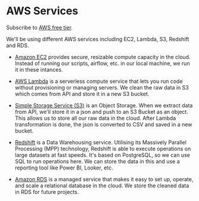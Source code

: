 # AWS Services

Subscribe to [AWS free tier](https://aws.amazon.com/free/?all-free-tier.sort-by=item.additionalFields.SortRank&all-free-tier.sort-order=asc&awsf.Free%20Tier%20Types=*all&awsf.Free%20Tier%20Categories=*all). 

We'll be using different AWS services including EC2, Lambda, S3, Redshift and RDS.

* [Amazon EC2](https://aws.amazon.com/ec2/instance-types/) provides secure, resizable compute capacity in the cloud. Instead of running our scripts, airflow, etc. in our local machine, we run it in these intances.

* [AWS Lambda](https://aws.amazon.com/lambda/) is a serverless compute service that lets you run code without provisioning or managing servers. We clean the raw data in S3 which comes from API and store it in a new S3 bucket. 

* [Simple Storage Service (S3)](https://aws.amazon.com/s3/) is an Object Storage. When we extract data from API, we'll store it in a json and push to an S3 Bucket as an object. This allows us to store all our raw data in the cloud. After Lambda transformation is done, the json is converted to CSV and saved in a new bucket. 

* [Redshift](https://aws.amazon.com/redshift/) is a Data Warehousing service. Utilising its Massively Parallel Processing (MPP) technology, Redshift is able to execute operations on large datasets at fast speeds. It's based on PostgreSQL, so we can use SQL to run operations here. We can store the data in this and use a reporting tool like Power BI, Looker, etc. 

* [Amazon RDS](https://aws.amazon.com/rds/) is a managed service that makes it easy to set up, operate, and scale a relational database in the cloud. We store the cleaned data in RDS for future projects. 